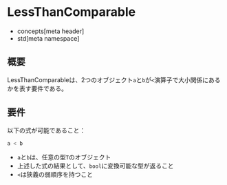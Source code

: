 # LessThanComparable
* concepts[meta header]
* std[meta namespace]

## 概要
LessThanComparableは、2つのオブジェクト`a`と`b`が`<`演算子で大小関係にあるかを表す要件である。


## 要件
以下の式が可能であること：

```cpp
a < b
```

- `a`と`b`は、任意の型`T`のオブジェクト
- 上述した式の結果として、`bool`に変換可能な型が返ること
- `<`は狭義の弱順序を持つこと


